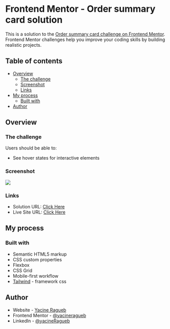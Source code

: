 # Frontend Mentor - Order summary card solution

This is a solution to the [Order summary card challenge on Frontend Mentor](https://www.frontendmentor.io/challenges/order-summary-component-QlPmajDUj). Frontend Mentor challenges help you improve your coding skills by building realistic projects. 

## Table of contents

- [Overview](#overview)
  - [The challenge](#the-challenge)
  - [Screenshot](#screenshot)
  - [Links](#links)
- [My process](#my-process)
  - [Built with](#built-with)
- [Author](#author)

## Overview

### The challenge

Users should be able to:

- See hover states for interactive elements

### Screenshot

![](images/screenshot.jpeg)

### Links

- Solution URL: [Click Here](https://github.com/yacineragueb/Frontend-challenge-2/tree/master/order-summary-component-main)
- Live Site URL: [Click Here](https://order-component-challenge-2.vercel.app/)

## My process

### Built with

- Semantic HTML5 markup
- CSS custom properties
- Flexbox
- CSS Grid
- Mobile-first workflow
- [Tailwind](https://tailwindcss.com/) - framework css

## Author

- Website - [Yacine Ragueb](https://yacineragueb.vercel.app/)
- Frontend Mentor - [@yacineragueb](https://www.frontendmentor.io/profile/yacineragueb)
- LinkedIn - [@yacineRagueb](https://www.linkedin.com/in/yacineragueb/)
